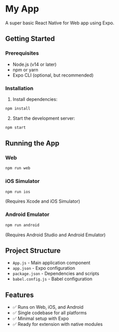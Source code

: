 # My App

A super basic React Native for Web app using Expo.

## Getting Started

### Prerequisites

- Node.js (v14 or later)
- npm or yarn
- Expo CLI (optional, but recommended)

### Installation

1. Install dependencies:
```bash
npm install
```

2. Start the development server:
```bash
npm start
```

## Running the App

### Web
```bash
npm run web
```

### iOS Simulator
```bash
npm run ios
```
(Requires Xcode and iOS Simulator)

### Android Emulator
```bash
npm run android
```
(Requires Android Studio and Android Emulator)

## Project Structure

- `App.js` - Main application component
- `app.json` - Expo configuration
- `package.json` - Dependencies and scripts
- `babel.config.js` - Babel configuration

## Features

- ✅ Runs on Web, iOS, and Android
- ✅ Single codebase for all platforms
- ✅ Minimal setup with Expo
- ✅ Ready for extension with native modules 